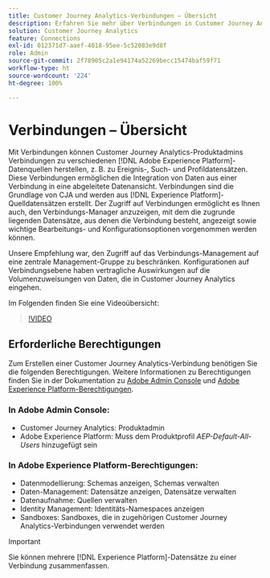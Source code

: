 ```yaml
---
title: Customer Journey Analytics-Verbindungen – Übersicht
description: Erfahren Sie mehr über Verbindungen in Customer Journey Analytics.
solution: Customer Journey Analytics
feature: Connections
exl-id: 012371d7-aaef-4018-95ee-5c52083e9d8f
role: Admin
source-git-commit: 2f78905c2a1e94174a52269becc15474baf59f71
workflow-type: ht
source-wordcount: '224'
ht-degree: 100%

---
```


# Verbindungen – Übersicht

Mit Verbindungen können Customer Journey Analytics-Produktadmins Verbindungen zu verschiedenen [!DNL Adobe Experience Platform]-Datenquellen herstellen, z. B. zu Ereignis-, Such- und Profildatensätzen. Diese Verbindungen ermöglichen die Integration von Daten aus einer Verbindung in eine abgeleitete Datenansicht. Verbindungen sind die Grundlage von CJA und werden aus [!DNL Experience Platform]-Quelldatensätzen erstellt. Der Zugriff auf Verbindungen ermöglicht es Ihnen auch, den Verbindungs-Manager anzuzeigen, mit dem die zugrunde liegenden Datensätze, aus denen die Verbindung besteht, angezeigt sowie wichtige Bearbeitungs- und Konfigurationsoptionen vorgenommen werden können.

Unsere Empfehlung war, den Zugriff auf das Verbindungs-Management auf eine zentrale Management-Gruppe zu beschränken. Konfigurationen auf Verbindungsebene haben vertragliche Auswirkungen auf die Volumenzuweisungen von Daten, die in Customer Journey Analytics eingehen.

Im Folgenden finden Sie eine Videoübersicht:

>[!VIDEO](https://video.tv.adobe.com/v/35111/?quality=12&learn=on)

## Erforderliche Berechtigungen

Zum Erstellen einer Customer Journey Analytics-Verbindung benötigen Sie die folgenden Berechtigungen. Weitere Informationen zu Berechtigungen finden Sie in der Dokumentation zu [Adobe Admin Console](https://helpx.adobe.com/de/enterprise/admin-guide.html/enterprise/using/manage-permissions-and-roles.ug.html) und [Adobe Experience Platform-Berechtigungen](https://experienceleague.adobe.com/de/docs/experience-platform/access-control/home).

### In Adobe Admin Console:

* Customer Journey Analytics: Produktadmin
* Adobe Experience Platform: Muss dem Produktprofil *AEP-Default-All-Users* hinzugefügt sein

### In Adobe Experience Platform-Berechtigungen:

* Datenmodellierung: Schemas anzeigen, Schemas verwalten
* Daten-Management: Datensätze anzeigen, Datensätze verwalten
* Datenaufnahme: Quellen verwalten
* Identity Management: Identitäts-Namespaces anzeigen
* Sandboxes: Sandboxes, die in zugehörigen Customer Journey Analytics-Verbindungen verwendet werden

>[!IMPORTANT]
>
>Sie können mehrere [!DNL Experience Platform]-Datensätze zu einer Verbindung zusammenfassen.
